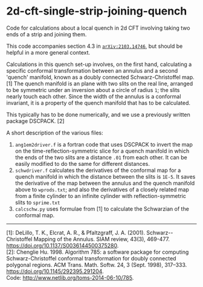 # 2d-cft-single-strip-joining-quench
Code for calculations about a local quench in 2d CFT involving taking two ends of a strip and joining them.

This code accompanies section 4.3 in [`arXiv:2103.14746`](https://arxiv.org/2103.14746), but should be helpful in a more general context.

Calculations in this quench set-up involves, on the first hand, calculating a specific conformal transformation between an annulus and a second 'quench' manifold, known as a doubly connected Schwarz-Christoffel map.[1]
The quench manifold is an plane with two slits on the real line, arranged to be symmetric under an inversion about a circle of radius `1`; the slits nearly touch each other.
Since the width of the annulus is a conformal invariant, it is a property of the quench manifold that has to be calculated.

This typically has to be done numerically, and we use a previously written package DSCPACK. [2]

A short description of the various files:
1. `ang1em2driver.f` is a fortran code that uses DSCPACK to invert the map on the time-reflection-symmetric slice for a quench manifold in which the ends of the two slits are a distance `.01` from each other. It can be easily modified to do the same for different distances.
2. `schwdriver.f` calculates the derivatives of the conformal map for a quench manifold in which the distance between the slits is `1E-5`. It saves the derivative of the map between the annulus and the quench manifold above to `wprods.txt`; and also the derivatives of a closely related map from a finite cylinder to an infinite cylinder with reflection-symmetric slits to `sprime.txt`
3. `calcschw.py` uses formulae from [1] to calculate the Schwarzian of the conformal map.

----

[1]: DeLillo, T. K., Elcrat, A. R., & Pfaltzgraff, J. A. (2001). Schwarz--Christoffel Mapping of the Annulus. SIAM review, 43(3), 469-477. <https://doi.org/10.1137/S0036144500375280>.  
[2]: Chenglie Hu. 1998. Algorithm 785: a software package for computing Schwarz-Christoffel conformal transformation for doubly connected polygonal regions. ACM Trans. Math. Softw. 24, 3 (Sept. 1998), 317–333. <https://doi.org/10.1145/292395.291204>.  
Code: <http://www.netlib.org/toms-2014-06-10/785>.
